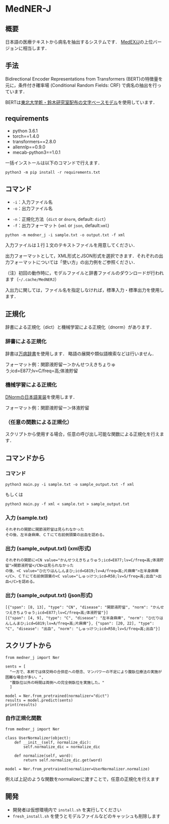 # MedNER-J
## 概要
<!-- 日本語の病名抽出器である[MedEX/J](http://sociocom.jp/~data/2017-MEDEX/index.html)の最新バージョンです． -->

日本語の医療テキストから病名を抽出するシステムです．
[MedEX/J](http://sociocom.jp/~data/2017-MEDEX/index.html)の上位バージョンに相当します．

## 手法
Bidirectional Encoder Representations from Transformers (BERT)の特徴量を元に，条件付き確率場 (Conditional Random Fields: CRF) で病名の抽出を行っています．

BERTは[東北大学乾・鈴木研究室配布の文字ベースモデル](https://www.nlp.ecei.tohoku.ac.jp/news-release/3284/)を使用しています．

## requirements
- python 3.6.1
- torch==1.4.0
- transformers==2.8.0
- allennlp==0.9.0
- mecab-python3==1.0.1

一括インストールは以下のコマンドで行えます．

`python3 -m pip install -r requirements.txt`

<!-- ## データ
- 学習済みモデルファイル
- 病名正規化用辞書ファイル

のダウンロードが必要です．以下のコマンドでダウンロードを行えます．

`sh download_data.sh` -->

## コマンド
- `-i`：入力ファイル名
- `-o`：出力ファイル名
<!-- - -m：モデル（default: BERT） -->
- `-n`：正規化方法（`dict` or `dnorm`, default: `dict`）
- `-f`：出力フォーマット (`xml` or `json`, default:`xml`)

```
python -m medner_j -i sample.txt -o output.txt -f xml
```

入力ファイルは１行１文のテキストファイルを用意してください．

出力フォーマットとして，XML形式とJSON形式を選択できます．それぞれの出力フォーマットについては「使い方」の出力例をご参照ください．

（注）初回の動作時に，モデルファイルと辞書ファイルのダウンロードが行われます（`~/.cache/MedNERJ`）

入出力に関しては，ファイル名を指定しなければ，標準入力・標準出力を使用します．

## 正規化
辞書による正規化（dict）と機械学習による正規化（dnorm）があります．

### 辞書による正規化
辞書は[万病辞書](http://sociocom.jp/~data/2018-manbyo/index.html)を使用します．
略語の展開や類似語検索などは行いません．

フォーマット例：関節液貯留ー＞かんせつえきちょりゅう;icd=E877;lv=C/freq=高;体液貯留

### 機械学習による正規化
[DNormの日本語実装](https://github.com/sociocom/DNorm-J)を使用します．

フォーマット例：関節液貯留ー＞体液貯留

### （任意の関数による正規化）
スクリプトから使用する場合，任意の呼び出し可能な関数による正規化を行えます．


## コマンドから
### コマンド
`python3 main.py -i sample.txt -o sample_output.txt -f xml`

もしくは

`python3 main.py -f xml < sample.txt > sample_output.txt`

### 入力 (sample.txt)
```
それぞれの関節に関節液貯留は見られなかった
その後、左半身麻痺、ＣＴにて右前側頭葉の出血を認める。
```


### 出力 (sample_output.txt) (xml形式)
```
それぞれの関節に<CN value="かんせつえきちょりゅう;icd=E877;lv=C/freq=高;体液貯留">関節液貯留</CN>は見られなかった
の後、<C value="ひだりはんしんまひ;icd=G819;lv=A/freq=高;片麻痺">左半身麻痺</C>、ＣＴにて右前側頭葉の<C value="しゅっけつ;icd=R58;lv=S/freq=高;出血">出血</C>を認める。
```

### 出力 (sample_output.txt) (json形式)
```
[{"span": [8, 13], "type": "CN", "disease": "関節液貯留", "norm": "かんせつえきちょりゅう;icd=E877;lv=C/freq=高;体液貯留"}]
[{"span": [4, 9], "type": "C", "disease": "左半身麻痺", "norm": "ひだりはんしんまひ;icd=G819;lv=A/freq=高;片麻痺"}, {"span": [20, 22], "type": "C", "disease": "出血", "norm": "しゅっけつ;icd=R58;lv=S/freq=高;出血"}]
```

## スクリプトから
```
from medner_j import Ner

sents = [
  "一方で、本邦では体交時の合併症への懸念、マンパワーの不足により腹臥位療法の実施が困難な場合が多い。",
  "腹臥位以外の時間は両側への完全側臥位を実施した。"
  ]

model = Ner.from_pretrained(normalizer="dict")
results = model.predict(sents)
print(results)
```

### 自作正規化関数
```
from medner_j import Ner

class UserNormalizer(object):
    def __init__(self, normalize_dic):
        self.normalize_dic = normalize_dic
    
    def normalize(self, word):
        return self.normalize_dic.get(word)
   
model = Ner.from_pretrained(normalizer=UserNormalizer.normalize)
```

例えば上記のような関数をnormalizerに渡すことで，任意の正規化を行えます


## 開発

- 開発者は仮想環境内で `install.sh` を実行してください
- `fresh_install.sh` を使うとモデルファイルなどのキャッシュも削除します
